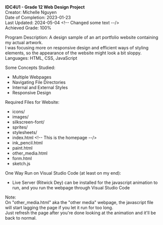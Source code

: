 **IDC4U1 - Grade 12 Web Design Project**\
Creator: Michelle Nguyen\
Date of Completion: 2023-01-23\
Last Updated: 2024-05-04    <!-- Changed some text --/>\
Achieved Grade: 100%

Program Description: A design sample of an art portfolio website containing my actual artwork.\
I was focusing more on responsive design and efficient ways of styling elements, so the appearance of the website might look a bit sloppy.\
Languages: HTML, CSS, JavaScript

Some Concepts Studied:
- Multiple Webpages
- Navigating File Directories
- Internal and External Styles
- Responsive Design

Required Files for Website:
- icons/
- images/
- silkscreen-font/
- sprites/
- stylesheets/
- index.html         <!-- This is the homepage --/>
- ink_pencil.html
- paint.html
- other_media.html
- form.html
- sketch.js

One Way Run on Visual Studio Code (at least on my end):
- Live Server (Ritwick Dey) can be installed for the javascript animation to run, and you run the webpage through Visual Studio Code


Note:\
On "other_media.html" aka the "other media" webpage, the javascript file will start lagging the page if you let it run for too long.\
Just refresh the page after you're done looking at the animation and it'll be back to normal.
